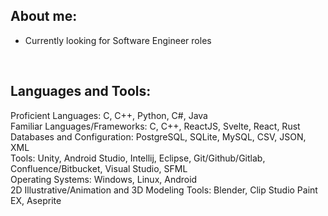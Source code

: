 ## About me:
- Currently looking for Software Engineer roles
<br />

## Languages and Tools:
Proficient Languages: C, C++, Python, C#, Java 
<br />
Familiar Languages/Frameworks: C, C++, ReactJS, Svelte, React, Rust
<br />
Databases and Configuration: PostgreSQL, SQLite, MySQL, CSV, JSON, XML
<br />
Tools: Unity, Android Studio, Intellij, Eclipse,  Git/Github/Gitlab, Confluence/Bitbucket, Visual Studio, SFML
<br />
Operating Systems: Windows, Linux, Android
<br />
2D Illustrative/Animation and 3D Modeling Tools: Blender, Clip Studio Paint EX, Aseprite
<br />
